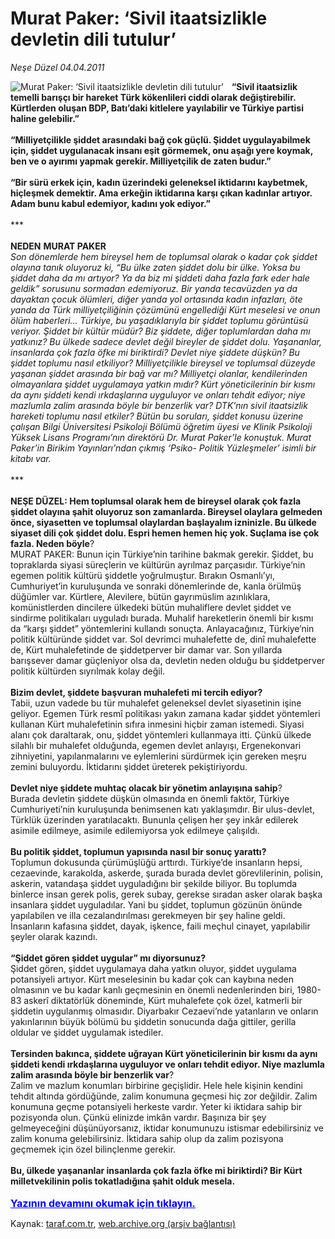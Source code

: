 # Murat Paker: ‘Sivil itaatsizlikle devletin dili tutulur’

*Neşe Düzel 04.04.2011*

<div class="yazi"><img align="left" alt="Murat Paker: ‘Sivil itaatsizlikle devletin dili tutulur’" border="0" src="http://www.taraf.com.tr/fotoraflar/makaleler/murat-paker-sivil-itaatsizlikle-devletin-dili_745_orijinal.jpg" style="border-right-width:10px; border-color:#FFFFFF"/><b>“Sivil itaatsizlik temelli barışçı bir hareket Türk kökenlileri ciddi olarak değiştirebilir. Kürtlerden oluşan BDP, Batı’daki kitlelere yayılabilir ve Türkiye partisi haline gelebilir.”<br/><br/></b><b>“Milliyetçilikle şiddet arasındaki bağ çok güçlü. Şiddet uygulayabilmek için, şiddet uygulanacak insanı eşit görmemek, onu aşağı yere koymak, ben ve o ayırımı yapmak gerekir. Milliyetçilik de zaten budur.”<br/><br/></b><b>“Bir sürü erkek için, kadın üzerindeki geleneksel iktidarını kaybetmek, hiçleşmek demektir. Ama erkeğin iktidarına karşı çıkan kadınlar artıyor. Adam bunu kabul edemiyor, kadını yok ediyor.” <br/><br/></b>***<br/><br/><b>NEDEN</b> <b>MURAT PAKER<br/></b><i>Son dönemlerde hem bireysel hem de toplumsal olarak o kadar çok şiddet olayına tanık oluyoruz ki, “Bu ülke zaten şiddet dolu bir ülke. Yoksa bu şiddet daha da mı artıyor? Ya da biz mi şiddeti daha fazla fark eder hale geldik” sorusunu sormadan edemiyoruz. Bir yanda tecavüzden ya da dayaktan çocuk ölümleri, diğer yanda yol ortasında kadın infazları, öte yanda da Türk milliyetçiliğinin çözümünü engellediği Kürt meselesi ve onun ölüm haberleri... Türkiye, bu yaşadıklarıyla bir şiddet toplumu görüntüsü veriyor. Şiddet bir kültür müdür? Biz şiddete, diğer toplumlardan daha mı yatkınız? Bu ülkede sadece devlet değil bireyler de şiddet dolu. Yaşananlar, insanlarda çok fazla öfke mi biriktirdi? Devlet niye şiddete düşkün? Bu şiddet toplumu nasıl etkiliyor? Milliyetçilikle bireysel ve toplumsal düzeyde yaşanan şiddet arasında bir bağ var mı? Milliyetçi olanlar, kendilerinden olmayanlara şiddet uygulamaya yatkın mıdır? Kürt yöneticilerinin bir kısmı da aynı şiddeti kendi ırkdaşlarına uyguluyor ve onları tehdit ediyor; niye mazlumla zalim arasında böyle bir benzerlik var? DTK’nın sivil itaatsizlik hareketi toplumu nasıl etkiler? Bütün bu soruları, şiddet konusu üzerine çalışan Bilgi Üniversitesi Psikoloji Bölümü öğretim üyesi ve Klinik Psikoloji Yüksek Lisans Programı’nın direktörü Dr. Murat Paker’le konuştuk. Murat Paker’in Birikim Yayınları’ndan çıkmış ‘Psiko- Politik Yüzleşmeler’ isimli bir kitabı var.<br/><br/></i>***<br/><br/><b>NEŞE DÜZEL: Hem toplumsal olarak hem de bireysel olarak çok fazla şiddet olayına şahit oluyoruz son zamanlarda. Bireysel olaylara gelmeden önce, siyasetten ve toplumsal olaylardan başlayalım izninizle. Bu ülkede siyaset dili çok şiddet dolu. Espri hemen hemen hiç yok. Suçlama ise çok fazla. Neden böyle</b>?<br/>MURAT PAKER: Bunun için Türkiye’nin tarihine bakmak gerekir. Şiddet, bu topraklarda siyasi süreçlerin ve kültürün ayrılmaz parçasıdır. Türkiye’nin egemen politik kültürü şiddetle yoğrulmuştur. Bırakın Osmanlı’yı, Cumhuriyet’in kuruluşunda ve sonraki dönemlerinde de, kanla örülmüş düğümler var. Kürtlere, Alevilere, bütün gayrımüslim azınlıklara, komünistlerden dincilere ülkedeki bütün muhaliflere devlet şiddet ve sindirme politikaları uyguladı burada. Muhalif hareketlerin önemli bir kısmı da “karşı şiddet” yöntemlerini kullandı sonuçta. Anlayacağınız, Türkiye’nin politik kültüründe şiddet var. Sol devrimci muhalefette de, dinî muhalefette de, Kürt muhalefetinde de şiddetperver bir damar var. Son yıllarda barışsever damar güçleniyor olsa da, devletin neden olduğu bu şiddetperver politik kültürden sıyrılmak kolay değil.<br/><br/><b>Bizim devlet, şiddete başvuran muhalefeti mi tercih ediyor?<br/></b>Tabii, uzun vadede bu tür muhalefet geleneksel devlet siyasetinin işine geliyor. Egemen Türk resmî politikası yakın zamana kadar şiddet yöntemleri kullanan Kürt muhalefetinin sıfıra inmesini hiçbir zaman istemedi. Siyasi alanı çok daraltarak, onu, şiddet yöntemleri kullanmaya itti. Çünkü ülkede silahlı bir muhalefet olduğunda, egemen devlet anlayışı, Ergenekonvari zihniyetini, yapılanmalarını ve eylemlerini sürdürmek için gereken meşru zemini buluyordu. İktidarını şiddet üreterek pekiştiriyordu.<br/><br/><b>Devlet niye şiddete muhtaç olacak bir yönetim anlayışına sahip</b>?<br/>Burada devletin şiddete düşkün olmasında en önemli faktör, Türkiye Cumhuriyeti’nin kuruluşunda benimsenen katı yaklaşımdır. Bir ulus-devlet, Türklük üzerinden yaratılacaktı. Bununla çelişen her şey inkâr edilerek asimile edilmeye, asimile edilemiyorsa yok edilmeye çalışıldı. <br/><br/><b>Bu politik şiddet, toplumun yapısında nasıl bir sonuç yarattı?<br/></b>Toplumun dokusunda çürümüşlüğü arttırdı. Türkiye’de insanların hepsi, cezaevinde, karakolda, askerde, şurada burada devlet görevlilerinin, polisin, askerin, vatandaşa şiddet uyguladığını bir şekilde biliyor. Bu toplumda binlerce insan gerek polis, gerek subay, gerekse sıradan asker olarak başka insanlara şiddet uyguladılar. Yani bu şiddet, toplumun gözünün önünde yapılabilen ve illa cezalandırılması gerekmeyen bir şey haline geldi. İnsanların kafasına şiddet, dayak, işkence, faili meçhul cinayet, yapılabilir şeyler olarak kazındı.<br/><br/><b>“Şiddet gören şiddet uygular” mı diyorsunuz?<br/></b>Şiddet gören, şiddet uygulamaya daha yatkın oluyor, şiddet uygulama potansiyeli artıyor. Kürt meselesinin bu kadar çok can kaybına neden olmasının ve bu kadar kanlı geçmesinin en önemli nedenlerinden biri, 1980-83 askerî diktatörlük döneminde, Kürt muhalefete çok özel, katmerli bir şiddetin uygulanmış olmasıdır. Diyarbakır Cezaevi’nde yatanların ve onların yakınlarının büyük bölümü bu şiddetin sonucunda dağa gittiler, gerilla oldular ve şiddet uygulamak istediler. <br/><br/><b>Tersinden bakınca, şiddete uğrayan Kürt yöneticilerinin bir kısmı da aynı şiddeti kendi ırkdaşlarına uyguluyor ve onları tehdit ediyor. Niye mazlumla zalim arasında böyle bir benzerlik var</b>?<br/>Zalim ve mazlum konumları birbirine geçişlidir. Hele hele kişinin kendini tehdit altında gördüğünde, zalim konumuna geçmesi hiç zor değildir. Zalim konumuna geçme potansiyeli herkeste vardır. Yeter ki iktidara sahip bir pozisyonda olun. Çünkü elinizde imkân vardır. Başınıza bir şey gelmeyeceğini düşünüyorsanız, iktidar konumunuzu istismar edebilirsiniz ve zalim konuma gelebilirsiniz. İktidara sahip olup da zalim pozisyona geçmemek için özel bilinçlenme gerekir. <br/><br/><b>Bu, ülkede yaşananlar insanlarda çok fazla öfke mi biriktirdi? Bir Kürt milletvekilinin polis tokatladığına şahit olduk mesela.
                                    	<br/><br/>
<a class="lnk2" href="/web/20111214091250/http://www.taraf.com.tr/login/" style="font-size:16px;color:#0000FF;"><u><b>
			  Yazının devamını okumak için tıklayın.</b></u></a><br/>
</b></div>

Kaynak: [taraf.com.tr](http://www.taraf.com.tr:80/nese-duzel/makale-murat-paker-sivil-itaatsizlikle-devletin-dili.htm), [web.archive.org (arşiv bağlantısı)](http://web.archive.org/web/20111214091250/http://www.taraf.com.tr:80/nese-duzel/makale-murat-paker-sivil-itaatsizlikle-devletin-dili.htm)
